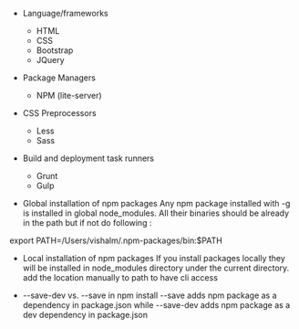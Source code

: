 -  Language/frameworks
   -  HTML
   -  CSS
   -  Bootstrap
   -  JQuery

-  Package Managers
   -  NPM (lite-server)

-  CSS Preprocessors
   -  Less
   -  Sass

-  Build and deployment task runners
   -  Grunt
   -  Gulp

-  Global installation of npm packages
Any npm package installed with -g is installed in global node_modules.
All their binaries should be already in the path but if not do following :

export PATH=/Users/vishalm/.npm-packages/bin:$PATH

-  Local installation of npm packages
If you install packages locally they will be installed in node_modules directory
under the current directory. add the location manually to path to have cli access

-  --save-dev vs. --save in npm install
--save adds npm package as a dependency in package.json
while --save-dev adds npm package as a dev dependency in package.json
